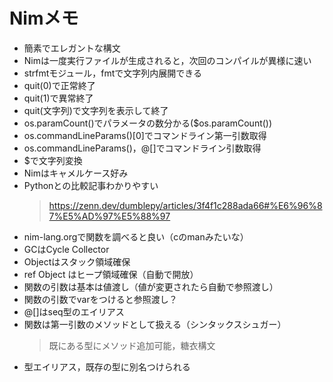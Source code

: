 # Nimメモ

- 簡素でエレガントな構文
- Nimは一度実行ファイルが生成されると，次回のコンパイルが異様に速い
- strfmtモジュール，fmtで文字列内展開できる
- quit(0)で正常終了
- quit(1)で異常終了
- quit(文字列)で文字列を表示して終了
- os.paramCount()でパラメータの数分かる($os.paramCount())
- os.commandLineParams()[0]でコマンドライン第一引数取得
- os.commandLineParams()，@[]でコマンドライン引数取得
- $で文字列変換
- Nimはキャメルケース好み
- Pythonとの比較記事わかりやすい
    > https://zenn.dev/dumblepy/articles/3f4f1c288ada66#%E6%96%87%E5%AD%97%E5%88%97
- nim-lang.orgで関数を調べると良い（cのmanみたいな）
- GCはCycle Collector
- Objectはスタック領域確保
- ref Object はヒープ領域確保（自動で開放）
- 関数の引数は基本は値渡し（値が変更されたら自動で参照渡し）
- 関数の引数でvarをつけると参照渡し？
- @[]はseq型のエイリアス
- 関数は第一引数のメソッドとして扱える（シンタックスシュガー）
    > 既にある型にメソッド追加可能，糖衣構文
- 型エイリアス，既存の型に別名つけられる